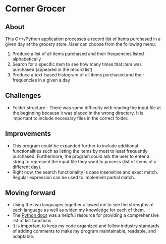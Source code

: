 # Corner Grocer

## About

This C++/Python application processes a record list of items purchased in a given day at the grocery store. User can choose from the following menu:

1. Produce a list of all items purchased and their frequencies listed alphabetically
2. Search for a specific item to see how many times that item was purchased (appeared in the record list)
3. Produce a text-based histogram of all items purchased and their frequencies in a given a day

## Challenges

- Folder structure - There was some difficulty with reading the input file at the beginning because it was placed in the wrong directory. It is important to include necessary files in the correct folder.

## Improvements

- This program could be expanded further to include additional functionalities such as listing the items by most to least frequently purchased. Furthermore, the program could ask the user to enter a string to represent the input file they want to process (list of items of a different day).
- Right now, the search functionality is case insensitive and exact match. Regular expression can be used to implement partial match.

## Moving forward

- Using the two languages together allowed me to see the strengths of each language as well as widen my knowledge for each of them.
- The [Python docs](https://docs.python.org/3/tutorial/datastructures.html) was a helpful resource for providing a comprehensive list of list functions.
- It is important to keep my code organized and follow industry standards of adding comments to make my program maintainable, readable, and adaptable.
